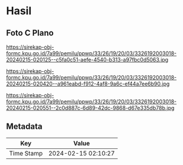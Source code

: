 # Hasil

## Foto C Plano

https://sirekap-obj-formc.kpu.go.id/7a99/pemilu/ppwp/33/26/19/20/03/3326192003018-20240215-020125--c5fa0c51-aefe-4540-b313-a97fbc0d5063.jpg

https://sirekap-obj-formc.kpu.go.id/7a99/pemilu/ppwp/33/26/19/20/03/3326192003018-20240215-020420--a961eabd-f912-4af8-9a6c-ef44a7ee6b90.jpg

https://sirekap-obj-formc.kpu.go.id/7a99/pemilu/ppwp/33/26/19/20/03/3326192003018-20240215-020551--2c0d887c-6d89-42dc-9868-d67e335db78b.jpg


## Metadata

| Key        | Value               |
| ---------- | ------------------- |
| Time Stamp | 2024-02-15 02:10:27 |



